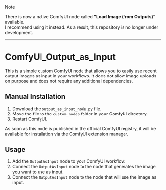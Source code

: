 > [!NOTE]
> There is now a native ComfyUI node called **"Load Image (from Outputs)"** available.  
> I recommend using it instead. As a result, this repository is no longer under development.

---

# ComfyUI_Output_as_Input

This is a simple custom ComfyUI node that allows you to easily use recent output images as input in your workflows. It does not allow image uploads on purpose and does not require any additional dependencies.

## Manual Installation

1. Download the `output_as_input_node.py` file.
2. Move the file to the `custom_nodes` folder in your ComfyUI directory.
3. Restart ComfyUI.

As soon as this node is published in the official ComfyUI registry, it will be available for installation via the ComfyUI extension manager.

## Usage

1. Add the `OutputAsInput` node to your ComfyUI workflow.
2. Connect the `OutputAsInput` node to the node that generates the image you want to use as input.
3. Connect the `OutputAsInput` node to the node that will use the image as input.

